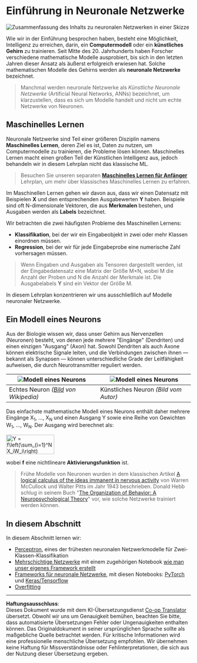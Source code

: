 <!--
CO_OP_TRANSLATOR_METADATA:
{
  "original_hash": "f862a99d88088163df12270e2f2ad6c3",
  "translation_date": "2025-10-03T12:41:36+00:00",
  "source_file": "lessons/3-NeuralNetworks/README.md",
  "language_code": "de"
}
-->
# Einführung in Neuronale Netzwerke

![Zusammenfassung des Inhalts zu neuronalen Netzwerken in einer Skizze](../../../../translated_images/ai-neuralnetworks.1c687ae40bc86e834f497844866a26d3e0886650a67a4bbe29442e2f157d3b18.de.png)

Wie wir in der Einführung besprochen haben, besteht eine Möglichkeit, Intelligenz zu erreichen, darin, ein **Computermodell** oder ein **künstliches Gehirn** zu trainieren. Seit Mitte des 20. Jahrhunderts haben Forscher verschiedene mathematische Modelle ausprobiert, bis sich in den letzten Jahren dieser Ansatz als äußerst erfolgreich erwiesen hat. Solche mathematischen Modelle des Gehirns werden als **neuronale Netzwerke** bezeichnet.

> Manchmal werden neuronale Netzwerke als *Künstliche Neuronale Netzwerke* (Artificial Neural Networks, ANNs) bezeichnet, um klarzustellen, dass es sich um Modelle handelt und nicht um echte Netzwerke von Neuronen.

## Maschinelles Lernen

Neuronale Netzwerke sind Teil einer größeren Disziplin namens **Maschinelles Lernen**, deren Ziel es ist, Daten zu nutzen, um Computermodelle zu trainieren, die Probleme lösen können. Maschinelles Lernen macht einen großen Teil der Künstlichen Intelligenz aus, jedoch behandeln wir in diesem Lehrplan nicht das klassische ML.

> Besuchen Sie unseren separaten **[Maschinelles Lernen für Anfänger](http://github.com/microsoft/ml-for-beginners)** Lehrplan, um mehr über klassisches Maschinelles Lernen zu erfahren.

Im Maschinellen Lernen gehen wir davon aus, dass wir einen Datensatz mit Beispielen **X** und den entsprechenden Ausgabewerten **Y** haben. Beispiele sind oft N-dimensionale Vektoren, die aus **Merkmalen** bestehen, und Ausgaben werden als **Labels** bezeichnet.

Wir betrachten die zwei häufigsten Probleme des Maschinellen Lernens:

* **Klassifikation**, bei der wir ein Eingabeobjekt in zwei oder mehr Klassen einordnen müssen.
* **Regression**, bei der wir für jede Eingabeprobe eine numerische Zahl vorhersagen müssen.

> Wenn Eingaben und Ausgaben als Tensoren dargestellt werden, ist der Eingabedatensatz eine Matrix der Größe M&times;N, wobei M die Anzahl der Proben und N die Anzahl der Merkmale ist. Die Ausgabelabels **Y** sind ein Vektor der Größe M.

In diesem Lehrplan konzentrieren wir uns ausschließlich auf Modelle neuronaler Netzwerke.

## Ein Modell eines Neurons

Aus der Biologie wissen wir, dass unser Gehirn aus Nervenzellen (Neuronen) besteht, von denen jede mehrere "Eingänge" (Dendriten) und einen einzigen "Ausgang" (Axon) hat. Sowohl Dendriten als auch Axone können elektrische Signale leiten, und die Verbindungen zwischen ihnen — bekannt als Synapsen — können unterschiedliche Grade der Leitfähigkeit aufweisen, die durch Neurotransmitter reguliert werden.

![Modell eines Neurons](../../../../translated_images/synapse-wikipedia.ed20a9e4726ea1c6a3ce8fec51c0b9bec6181946dca0fe4e829bc12fa3bacf01.de.jpg) | ![Modell eines Neurons](../../../../translated_images/artneuron.1a5daa88d20ebe6f5824ddb89fba0bdaaf49f67e8230c1afbec42909df1fc17e.de.png)
----|----
Echtes Neuron *([Bild](https://en.wikipedia.org/wiki/Synapse#/media/File:SynapseSchematic_lines.svg) von Wikipedia)* | Künstliches Neuron *(Bild vom Autor)*

Das einfachste mathematische Modell eines Neurons enthält daher mehrere Eingänge X<sub>1</sub>, ..., X<sub>N</sub> und einen Ausgang Y sowie eine Reihe von Gewichten W<sub>1</sub>, ..., W<sub>N</sub>. Der Ausgang wird berechnet als:

<img src="../../../../translated_images/netout.1eb15eb76fd767313e067719f400cec4b0e5090239c3e997c29f6789d4c3c263.de.png" alt="Y = f\left(\sum_{i=1}^N X_iW_i\right)" width="131" height="53" align="center"/>

wobei **f** eine nichtlineare **Aktivierungsfunktion** ist.

> Frühe Modelle von Neuronen wurden in dem klassischen Artikel [A logical calculus of the ideas immanent in nervous activity](https://www.cs.cmu.edu/~./epxing/Class/10715/reading/McCulloch.and.Pitts.pdf) von Warren McCullock und Walter Pitts im Jahr 1943 beschrieben. Donald Hebb schlug in seinem Buch "[The Organization of Behavior: A Neuropsychological Theory](https://books.google.com/books?id=VNetYrB8EBoC)" vor, wie solche Netzwerke trainiert werden können.

## In diesem Abschnitt

In diesem Abschnitt lernen wir:
* [Perceptron](03-Perceptron/README.md), eines der frühesten neuronalen Netzwerkmodelle für Zwei-Klassen-Klassifikation
* [Mehrschichtige Netzwerke](04-OwnFramework/README.md) mit einem zugehörigen Notebook [wie man unser eigenes Framework erstellt](04-OwnFramework/OwnFramework.ipynb)
* [Frameworks für neuronale Netzwerke](05-Frameworks/README.md), mit diesen Notebooks: [PyTorch](05-Frameworks/IntroPyTorch.ipynb) und [Keras/Tensorflow](05-Frameworks/IntroKerasTF.ipynb)
* [Overfitting](../../../../lessons/3-NeuralNetworks/05-Frameworks)

---

**Haftungsausschluss**:  
Dieses Dokument wurde mit dem KI-Übersetzungsdienst [Co-op Translator](https://github.com/Azure/co-op-translator) übersetzt. Obwohl wir uns um Genauigkeit bemühen, beachten Sie bitte, dass automatisierte Übersetzungen Fehler oder Ungenauigkeiten enthalten können. Das Originaldokument in seiner ursprünglichen Sprache sollte als maßgebliche Quelle betrachtet werden. Für kritische Informationen wird eine professionelle menschliche Übersetzung empfohlen. Wir übernehmen keine Haftung für Missverständnisse oder Fehlinterpretationen, die sich aus der Nutzung dieser Übersetzung ergeben.